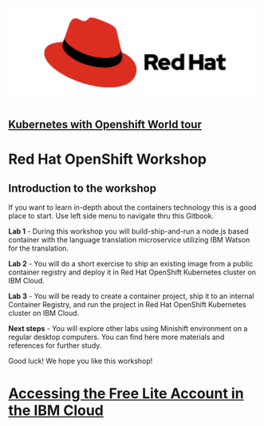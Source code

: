 <img src="/img/redhat.png">

## [Kubernetes with Openshift World tour](https://developer.ibm.com/openshift-world-tour/?ibmdev-kowt)

# Red Hat OpenShift Workshop

## Introduction to the workshop

If you want to learn in-depth about the containers technology this is a good place to start. 
Use left side menu to navigate thru this Gitbook.

__Lab 1__ - During this workshop you will build-ship-and-run a node.js based container with the language translation microservice utilizing IBM Watson for the translation. 

__Lab 2__ - You will do a short exercise to ship an existing image from a public container registry and deploy it in Red Hat OpenShift Kubernetes cluster on IBM Cloud.

__Lab 3__ - You will be ready to create a container project, ship it to an internal Container Registry, and run the project in Red Hat OpenShift Kubernetes cluster on IBM Cloud.

__Next steps__ - You will explore other labs using Minishift environment on a regular desktop computers. You can find here more materials and references for further study.

Good luck! We hope you like this workshop!        

# [Accessing the Free Lite Account in the IBM Cloud](Accessing-IBM-Cloud-the-Free-Lite-Account.md)
